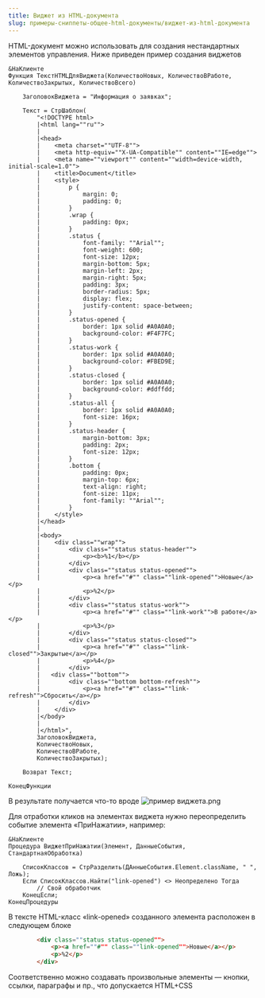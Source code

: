 ```yaml
---
title: Виджет из HTML-документа
slug: примеры-сниппеты-общее-html-документы/виджет-из-html-документа
---
```


HTML-документ можно использовать для создания нестандартных элементов управления. Ниже приведен пример создания виджетов
```bsl
&НаКлиенте
Функция ТекстHTMLДляВиджета(КоличествоНовых, КоличествоВРаботе, КоличествоЗакрытых, КоличествоВсего)
	
	ЗаголовокВиджета = "Информация о заявках";
	
	Текст = СтрШаблон( 
		"<!DOCTYPE html>
		|<html lang=""ru"">
		| 
		|<head>
		|    <meta charset=""UTF-8"">
		|    <meta http-equiv=""X-UA-Compatible"" content=""IE=edge"">
		|    <meta name=""viewport"" content=""width=device-width, initial-scale=1.0"">
		|    <title>Document</title>
		|    <style>
		|        p {
		|            margin: 0;
		|            padding: 0;
		|        }
		|        .wrap {
		|            padding: 0px;
		|        }
		|        .status {
		|			 font-family: ""Arial"";
		|			 font-weight: 600;
		|            font-size: 12px;
		|            margin-bottom: 5px;
		|            margin-left: 2px;
		|            margin-right: 5px;
		|            padding: 3px;
		|            border-radius: 5px;
		|            display: flex;
		|            justify-content: space-between;
		|        }
		|        .status-opened {
		|			 border: 1px solid #A0A0A0;
		|            background-color: #F4F7FC;
		|        }
		|        .status-work {
		|			 border: 1px solid #A0A0A0;
		|            background-color: #FBED9E;
		|        }
		|        .status-closed {
		|			 border: 1px solid #A0A0A0;
		|            background-color: #ddffdd;
		|        }
		|        .status-all {
		|			 border: 1px solid #A0A0A0;
		|            font-size: 16px;
		|        }
		|        .status-header {
		|            margin-bottom: 3px;
		|            padding: 2px;
		|			 font-size: 12px;
		|        }
		|        .bottom {
		|            padding: 0px;
		|            margin-top: 6px;
		|            text-align: right;
		|            font-size: 11px;
		|			 font-family: ""Arial"";
		|        }
		|    </style>
		|</head>
		| 
		|<body>
		|    <div class=""wrap"">
		|		 <div class=""status status-header"">
		|            <p><b>%1</b></p>
		|        </div>
		|        <div class=""status status-opened"">
		|            <p><a href=""#"" class=""link-opened"">Новые</a></p>
		|            <p>%2</p>
		|        </div>
		|        <div class=""status status-work"">
		|            <p><a href=""#"" class=""link-work"">В работе</a></p>
		|            <p>%3</p>
		|        </div>
		|        <div class=""status status-closed"">
		|            <p><a href=""#"" class=""link-closed"">Закрытые</a></p>
		|            <p>%4</p>
		|        </div>
		|	<div class=""bottom"">
		|        <div class=""bottom bottom-refresh"">
		|            <p><a href=""#"" class=""link-refresh"">Сбросить</a></p>
		|        </div>
		|    </div>
		|</body>
		| 
		|</html>",
		ЗаголовокВиджета,
		КоличествоНовых,
		КоличествоВРаботе,
		КоличествоЗакрытых);
	
	Возврат Текст;
	
КонецФункции
```

В результате получается что-то вроде
![пример виджета.png](https://sinenikolsky.ru/s/QEWSKmHn7HKGJX4/download?path=%2F2025%2F04%2F15&files=c04e4c34-8a25-42a1-bb74-da0929bfa69c.png)

Для отработки кликов на элементах виджета нужно переопределить событие элемента «ПриНажатии», например:
```bls
&НаКлиенте
Процедура ВиджетПриНажатии(Элемент, ДанныеСобытия, СтандартнаяОбработка)
    
    СписокКлассов = СтрРазделить(ДАнныеСобытия.Element.className, " ", Ложь);
    Если СписокКлассов.Найти("link-opened") <> Неопределено Тогда
        // Свой обработчик
    КонецЕсли;
КонецПроцедуры
```
В тексте HTML-класс «link-opened» созданного элемента расположен в следующем блоке
```html
        <div class=""status status-opened"">
            <p><a href=""#"" class=""link-opened"">Новые</a></p>
            <p>%2</p>
        </div>
```
Соответственно можно создавать произвольные элементы — кнопки, ссылки, параграфы и пр., что допускается HTML+CSS